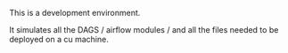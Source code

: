
This is a development environment.

It simulates all the DAGS / airflow modules / and all the files needed to be deployed on a cu machine.
